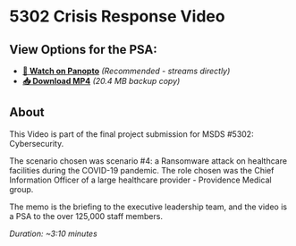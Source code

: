 # 5302 Crisis Response Video



## View Options for the PSA:
- **[🎥 Watch on Panopto](https://clarkcollege.hosted.panopto.com/Panopto/Pages/Viewer.aspx?id=659bf97a-467f-4b38-8cba-b31e01781e4b)** *(Recommended - streams directly)*
- **[📥 Download MP4](5302-Crisis-Response-Video.mp4)** *(20.4 MB backup copy)*

## About
This Video is part of the final project submission for MSDS #5302: Cybersecurity. 

The scenario chosen was scenario #4: a Ransomware attack on healthcare facilities during the COVID-19 pandemic. The role chosen was the Chief Information Officer of a large healthcare provider - Providence Medical group. 

The memo is the briefing to the executive leadership team, and the video is a PSA to the over 125,000 staff members.

*Duration: ~3:10 minutes*

